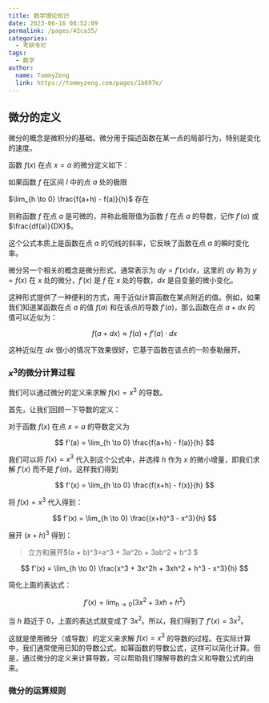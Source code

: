 ```yaml
---
title: 数学理论知识
date: 2023-06-16 08:52:09
permalink: /pages/42ca35/
categories:
  - 考研专栏
tags:
  - 数学
author: 
  name: TommyZeng
  link: https://tommyzeng.com/pages/1b697e/
---
```

## 微分的定义

微分的概念是微积分的基础。微分用于描述函数在某一点的局部行为，特别是变化的速度。

函数 $f(x)$ 在点 $x=a$ 的微分定义如下：

如果函数 $f$ 在区间 $I$ 中的点 $a$ 处的极限

$\lim_{h \to 0} \frac{f(a+h) - f(a)}{h}$ 存在

则称函数 $f$ 在点 $a$ 是可微的，并称此极限值为函数 $f$ 在点 $a$ 的导数，记作 $f'(a)$ 或 $\frac{df(a)}{DX}$。

这个公式本质上是函数在点 $a$ 的切线的斜率，它反映了函数在点 $a$ 的瞬时变化率。

微分另一个相关的概念是微分形式，通常表示为 $dy = f'(x)dx$，这里的 $dy$ 称为 $y=f(x)$ 在 $x$ 处的微分，$f'(x)$ 是 $f$ 在 $x$ 处的导数，$dx$ 是自变量的微小变化。

这种形式提供了一种便利的方式，用于近似计算函数在某点附近的值。例如，如果我们知道某函数在点 $a$ 的值 $f(a)$ 和在该点的导数 $f'(a)$，那么函数在点 $a + dx$ 的值可以近似为：

$$f(a + dx) \approx f(a) + f'(a) \cdot dx$$

这种近似在 $dx$ 很小的情况下效果很好，它基于函数在该点的一阶泰勒展开。





### $x^3$的微分计算过程

我们可以通过微分的定义来求解 $f(x) = x^3$ 的导数。

首先，让我们回顾一下导数的定义：

对于函数 $f(x)$ 在点 $x=a$ 的导数定义为

$$ f'(a) = \lim_{h \to 0} \frac{f(a+h) - f(a)}{h} $$

我们可以将 $f(x) = x^3$ 代入到这个公式中，并选择 $h$ 作为 $x$ 的微小增量，即我们求解 $f'(x)$ 而不是 $f'(a)$。这样我们得到

$$ f'(x) = \lim_{h \to 0} \frac{f(x+h) - f(x)}{h} $$

将 $f(x) = x^3$ 代入得到：

$$ f'(x) = \lim_{h \to 0} \frac{(x+h)^3 - x^3}{h} $$

展开 $(x+h)^3$ 得到：

> 立方和展开$(a + b)^3=a^3 + 3a^2b + 3ab^2 + b^3 $

$$ f'(x) = \lim_{h \to 0} \frac{x^3 + 3x^2h + 3xh^2 + h^3 - x^3}{h} $$

简化上面的表达式：

$$ f'(x) = \lim_{h \to 0} (3x^2 + 3xh + h^2) $$

当 $h$ 趋近于 $0$，上面的表达式就变成了 $3x^2$。所以，我们得到了 $f'(x) = 3x^2$。

这就是使用微分（或导数）的定义来求解 $f(x) = x^3$ 的导数的过程。在实际计算中，我们通常使用已知的导数公式，如幂函数的导数公式，这样可以简化计算。但是，通过微分的定义来计算导数，可以帮助我们理解导数的含义和导数公式的由来。



### 微分的运算规则